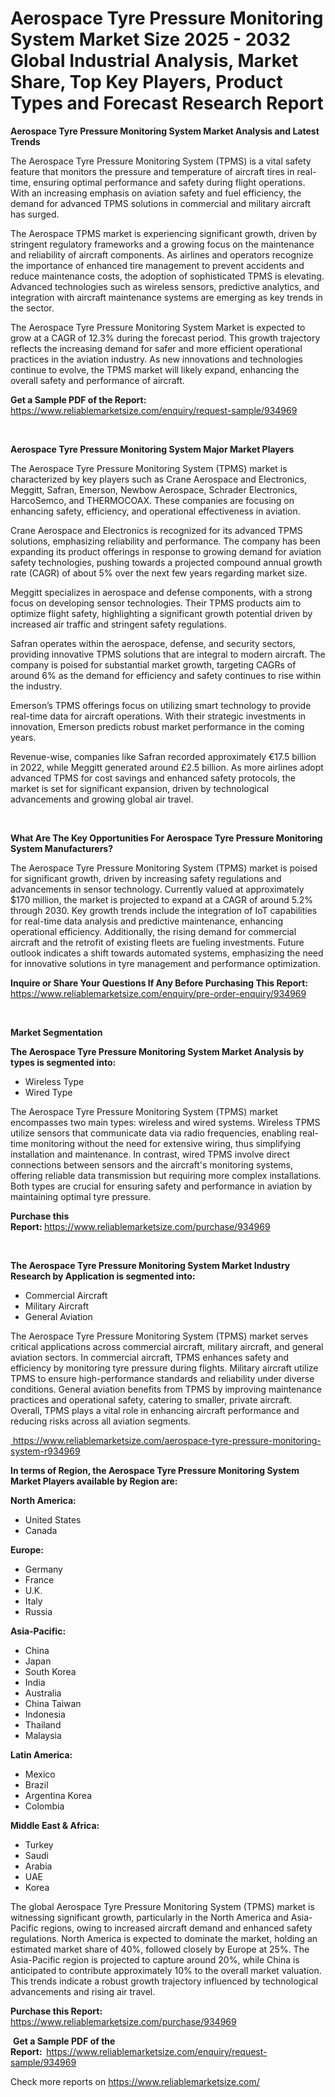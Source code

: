 <p><h1>Aerospace Tyre Pressure Monitoring System Market Size 2025 - 2032 Global Industrial Analysis, Market Share, Top Key Players, Product Types and Forecast Research Report</h1></p><p><strong>Aerospace Tyre Pressure Monitoring System Market Analysis and Latest Trends</strong></p>
<p><p>The Aerospace Tyre Pressure Monitoring System (TPMS) is a vital safety feature that monitors the pressure and temperature of aircraft tires in real-time, ensuring optimal performance and safety during flight operations. With an increasing emphasis on aviation safety and fuel efficiency, the demand for advanced TPMS solutions in commercial and military aircraft has surged.</p><p>The Aerospace TPMS market is experiencing significant growth, driven by stringent regulatory frameworks and a growing focus on the maintenance and reliability of aircraft components. As airlines and operators recognize the importance of enhanced tire management to prevent accidents and reduce maintenance costs, the adoption of sophisticated TPMS is elevating. Advanced technologies such as wireless sensors, predictive analytics, and integration with aircraft maintenance systems are emerging as key trends in the sector.</p><p>The Aerospace Tyre Pressure Monitoring System Market is expected to grow at a CAGR of 12.3% during the forecast period. This growth trajectory reflects the increasing demand for safer and more efficient operational practices in the aviation industry. As new innovations and technologies continue to evolve, the TPMS market will likely expand, enhancing the overall safety and performance of aircraft.</p></p>
<p><strong>Get a Sample PDF of the Report:&nbsp;</strong> <a href="https://www.reliablemarketsize.com/enquiry/request-sample/934969?utm_campaign=3194&utm_medium=2&utm_source=Github&utm_content=ia&utm_term=07032025&utm_id=aerospace-tyre-pressure-monitoring-system">https://www.reliablemarketsize.com/enquiry/request-sample/934969</a></p>
<p>&nbsp;</p>
<p><strong>Aerospace Tyre Pressure Monitoring System Major Market Players</strong></p>
<p><p>The Aerospace Tyre Pressure Monitoring System (TPMS) market is characterized by key players such as Crane Aerospace and Electronics, Meggitt, Safran, Emerson, Newbow Aerospace, Schrader Electronics, HarcoSemco, and THERMOCOAX. These companies are focusing on enhancing safety, efficiency, and operational effectiveness in aviation.</p><p>Crane Aerospace and Electronics is recognized for its advanced TPMS solutions, emphasizing reliability and performance. The company has been expanding its product offerings in response to growing demand for aviation safety technologies, pushing towards a projected compound annual growth rate (CAGR) of about 5% over the next few years regarding market size.</p><p>Meggitt specializes in aerospace and defense components, with a strong focus on developing sensor technologies. Their TPMS products aim to optimize flight safety, highlighting a significant growth potential driven by increased air traffic and stringent safety regulations.</p><p>Safran operates within the aerospace, defense, and security sectors, providing innovative TPMS solutions that are integral to modern aircraft. The company is poised for substantial market growth, targeting CAGRs of around 6% as the demand for efficiency and safety continues to rise within the industry.</p><p>Emerson’s TPMS offerings focus on utilizing smart technology to provide real-time data for aircraft operations. With their strategic investments in innovation, Emerson predicts robust market performance in the coming years.</p><p>Revenue-wise, companies like Safran recorded approximately €17.5 billion in 2022, while Meggitt generated around £2.5 billion. As more airlines adopt advanced TPMS for cost savings and enhanced safety protocols, the market is set for significant expansion, driven by technological advancements and growing global air travel.</p></p>
<p>&nbsp;</p>
<p><strong>What Are The Key Opportunities For Aerospace Tyre Pressure Monitoring System Manufacturers?</strong></p>
<p><p>The Aerospace Tyre Pressure Monitoring System (TPMS) market is poised for significant growth, driven by increasing safety regulations and advancements in sensor technology. Currently valued at approximately $170 million, the market is projected to expand at a CAGR of around 5.2% through 2030. Key growth trends include the integration of IoT capabilities for real-time data analysis and predictive maintenance, enhancing operational efficiency. Additionally, the rising demand for commercial aircraft and the retrofit of existing fleets are fueling investments. Future outlook indicates a shift towards automated systems, emphasizing the need for innovative solutions in tyre management and performance optimization.</p></p>
<p><strong>Inquire or Share Your Questions If Any Before Purchasing This Report:</strong> <a href="https://www.reliablemarketsize.com/enquiry/pre-order-enquiry/934969?utm_campaign=3194&utm_medium=2&utm_source=Github&utm_content=ia&utm_term=07032025&utm_id=aerospace-tyre-pressure-monitoring-system">https://www.reliablemarketsize.com/enquiry/pre-order-enquiry/934969</a></p>
<p>&nbsp;</p>
<p><strong>Market Segmentation</strong></p>
<p><strong>The Aerospace Tyre Pressure Monitoring System Market Analysis by types is segmented into:</strong></p>
<p><ul><li>Wireless Type</li><li>Wired Type</li></ul></p>
<p><p>The Aerospace Tyre Pressure Monitoring System (TPMS) market encompasses two main types: wireless and wired systems. Wireless TPMS utilize sensors that communicate data via radio frequencies, enabling real-time monitoring without the need for extensive wiring, thus simplifying installation and maintenance. In contrast, wired TPMS involve direct connections between sensors and the aircraft's monitoring systems, offering reliable data transmission but requiring more complex installations. Both types are crucial for ensuring safety and performance in aviation by maintaining optimal tyre pressure.</p></p>
<p><strong>Purchase this Report:&nbsp;</strong><a href="https://www.reliablemarketsize.com/purchase/934969?utm_campaign=3194&utm_medium=2&utm_source=Github&utm_content=ia&utm_term=07032025&utm_id=aerospace-tyre-pressure-monitoring-system">https://www.reliablemarketsize.com/purchase/934969</a></p>
<p>&nbsp;</p>
<p><strong>The Aerospace Tyre Pressure Monitoring System Market Industry Research by Application is segmented into:</strong></p>
<p><ul><li>Commercial Aircraft</li><li>Military Aircraft</li><li>General Aviation</li></ul></p>
<p><p>The Aerospace Tyre Pressure Monitoring System (TPMS) market serves critical applications across commercial aircraft, military aircraft, and general aviation sectors. In commercial aircraft, TPMS enhances safety and efficiency by monitoring tyre pressure during flights. Military aircraft utilize TPMS to ensure high-performance standards and reliability under diverse conditions. General aviation benefits from TPMS by improving maintenance practices and operational safety, catering to smaller, private aircraft. Overall, TPMS plays a vital role in enhancing aircraft performance and reducing risks across all aviation segments.</p></p>
<p><a href="https://www.reliablemarketsize.com/aerospace-tyre-pressure-monitoring-system-r934969?utm_campaign=3194&utm_medium=2&utm_source=Github&utm_content=ia&utm_term=07032025&utm_id=aerospace-tyre-pressure-monitoring-system">&nbsp;https://www.reliablemarketsize.com/aerospace-tyre-pressure-monitoring-system-r934969</a></p>
<p><strong>In terms of Region, the Aerospace Tyre Pressure Monitoring System Market Players available by Region are:</strong></p>
<p>
    <p> <strong> North America: </strong>
        <ul>
            <li>United States</li>
            <li>Canada</li>
        </ul>
        </p> 
    <p> <strong> Europe: </strong>
        <ul>
            <li>Germany</li>
            <li>France</li>
            <li>U.K.</li>
            <li>Italy</li>
            <li>Russia</li>
        </ul>
        </p> 
    <p> <strong> Asia-Pacific: </strong>
        <ul>
            <li>China</li>
            <li>Japan</li>
            <li>South Korea</li>
            <li>India</li>
            <li>Australia</li>
            <li>China Taiwan</li>
            <li>Indonesia</li>
            <li>Thailand</li>
            <li>Malaysia</li>
        </ul>
        </p> 
    <p> <strong> Latin America: </strong>
        <ul>
            <li>Mexico</li>
            <li>Brazil</li>
            <li>Argentina Korea</li>
            <li>Colombia</li>
        </ul>
        </p> 
    <p> <strong> Middle East & Africa: </strong>
        <ul>
            <li>Turkey</li>
            <li>Saudi</li>
            <li>Arabia</li>
            <li>UAE</li>
            <li>Korea</li>
        </ul>
    </p>
    </p>
<p><p>The global Aerospace Tyre Pressure Monitoring System (TPMS) market is witnessing significant growth, particularly in the North America and Asia-Pacific regions, owing to increased aircraft demand and enhanced safety regulations. North America is expected to dominate the market, holding an estimated market share of 40%, followed closely by Europe at 25%. The Asia-Pacific region is projected to capture around 20%, while China is anticipated to contribute approximately 10% to the overall market valuation. This trends indicate a robust growth trajectory influenced by technological advancements and rising air travel.</p></p>
<p><strong>Purchase this Report: </strong><a href="https://www.reliablemarketsize.com/purchase/934969?utm_campaign=3194&utm_medium=2&utm_source=Github&utm_content=ia&utm_term=07032025&utm_id=aerospace-tyre-pressure-monitoring-system">https://www.reliablemarketsize.com/purchase/934969</a></p>
<p>&nbsp;<strong>Get a Sample PDF of the Report:&nbsp;&nbsp;</strong><a href="https://www.reliablemarketsize.com/enquiry/request-sample/934969?utm_campaign=3194&utm_medium=2&utm_source=Github&utm_content=ia&utm_term=07032025&utm_id=aerospace-tyre-pressure-monitoring-system">https://www.reliablemarketsize.com/enquiry/request-sample/934969</a></p>
<p><strong></strong></p>
<p>Check more reports on <a href="https://www.reliablemarketsize.com/?utm_campaign=3194&utm_medium=2&utm_source=Github&utm_content=ia&utm_term=07032025&utm_id=aerospace-tyre-pressure-monitoring-system">https://www.reliablemarketsize.com/</a></p>